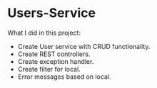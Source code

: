 # Users-Service

What I did in this project:
* Create User service with CRUD functionality.
* Create REST controllers.
* Create exception handler.
* Create filter for local.
* Error messages based on local.

